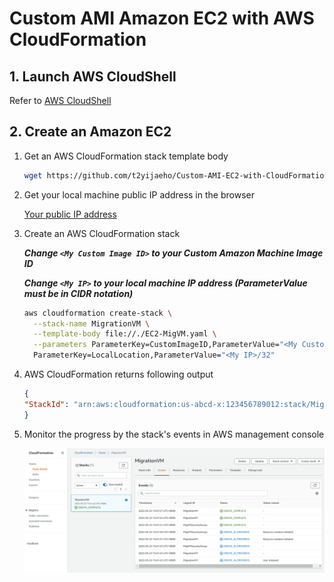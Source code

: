 # Custom AMI Amazon EC2 with AWS CloudFormation


## 1. Launch AWS CloudShell

Refer to [AWS CloudShell](https://github.com/t2yijaeho/AWS-CloudShell)


## 2. Create an Amazon EC2

1. Get an AWS CloudFormation stack template body

    ```bash
    wget https://github.com/t2yijaeho/Custom-AMI-EC2-with-CloudFormation/raw/matia/Template/EC2-MigVM.yaml
    ```

2. Get your local machine public IP address in the browser

    [Your public IP address](http://checkip.amazonaws.com/)

3. Create an AWS CloudFormation stack

    ***Change `<My Custom Image ID>` to your Custom Amazon Machine Image ID***
    
    ***Change `<My IP>` to your local machine IP address (ParameterValue must be in CIDR notation)***

    ```bash
    aws cloudformation create-stack \
      --stack-name MigrationVM \
      --template-body file://./EC2-MigVM.yaml \
      --parameters ParameterKey=CustomImageID,ParameterValue="<My Custom Image ID>" \
      ParameterKey=LocalLocation,ParameterValue="<My IP>/32"
    ```

4. AWS CloudFormation returns following output

    ```json
    {
    "StackId": "arn:aws:cloudformation:us-abcd-x:123456789012:stack/MigrationVM/b4d0f5e0-d4c2-11ec-9529-06edcc65f112"
    }
    ```

5. Monitor the progress by the stack's events in AWS management console

    <img src="https://github.com/t2yijaeho/Custom-AMI-EC2-with-CloudFormation/blob/matia/images/CloudFormation%20Stack%20Creation%20Events.png?raw=true">
